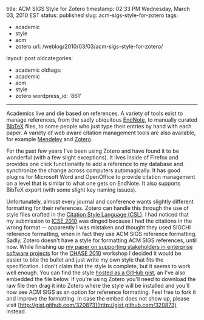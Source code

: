 title: ACM SIGS Style for Zotero
timestamp: 02:33 PM Wednesday, March 03, 2010 EST
status: published
slug: acm-sigs-style-for-zotero
tags:
- academic
- style
- acm
- zotero
url: /weblog/2010/03/03/acm-sigs-style-for-zotero/

layout: post
oldcategories:
- academic
oldtags:
- academic
- acm
- style
- zotero
wordpress_id: '861'

---

Academics live and die based on references. A variety of tools exist to manage references, from the sadly ubiquitous [EndNote](http://www.endnote.com/), to manually curated [BibTeX](http://www.bibtex.org/) files, to some people who just type their entries by hand with each paper. A variety of web aware citation management tools are also available, for example [Mendeley](http://www.mendeley.com/) and [Zotero](http://www.zotero.org/).

For the past few years I've been using Zotero and have found it to be wonderful (with a few slight exceptions). It lives inside of Firefox and provides one click functionality to add a reference to my database and synchronize the change across computers automagically. It has good plugins for Microsoft Word and OpenOffice to provide citation management on a level that is similar to what one gets on EndNote. It also supports BibTeX export (with some slight key naming issues).

Unfortunately, almost every journal and conference wants slightly different formatting for their references. Zotero can handle this through the use of style files crafted in the [Citation Style Language (CSL)](http://xbiblio.sourceforge.net/csl/). I had noticed that my submission to [ICSE 2010](http://www.sbs.co.za/ICSE2010/) was dinged because I had the citations in the wrong format -- apparently I was mistaken and thought they used SIGCHI reference formatting, when in fact they use ACM SIGS reference formatting. Sadly, Zotero doesn't have a style for formatting ACM SIGS references, until now. While finishing up [my paper on supporting stakeholders in enterprise software projects](https://sites.google.com/a/wagstrom.net/academic/publications/Williams_2010_SupportingEnterpriseStakeholdersInSoftwareProjects.pdf?attredirects=0&d=1) for the [CHASE 2010](http://www.itu.dk/people/ydi/CHASE2010.html) workshop I decided it would be easier to bite the bullet and just write my own style that fits the specification.  I don't claim that the style is complete, but it seems to work well enough.  You can find the style [hosted as a GitHub gist](http://gist.github.com/320873), an I've also embedded the file below. If you're using Zotero you'll need to download the raw file then drag it into Zotero where the style will be installed and you'll now see ACM SIGS as an option for reference formatting.  Feel free to fork it and improve the formatting. In case the embed does not show up, please visit [http://gist.github.com/320873](http://gist.github.com/320873) instead.

<!-- GitHub Gist: 320873 -->
<script src="https://gist.github.com/320873.js"></script>

